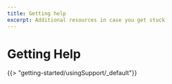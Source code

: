 ```yaml
---
title: Getting help
excerpt: Additional resources in case you get stuck
---
```


Getting Help
===
{{> "getting-started/usingSupport/_default"}}
